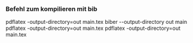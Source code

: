 ### Befehl zum kompilieren mit bib

pdflatex -output-directory=out main.tex
biber --output-directory out main
pdflatex -output-directory=out main.tex
pdflatex -output-directory=out main.tex
